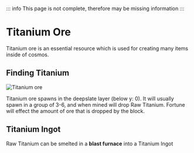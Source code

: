 ::: info
This page is not complete, therefore may be missing information
:::

# Titanium Ore

Titanium ore is an essential resource which is used for creating many items inside of cosmos.

## Finding Titanium

![Titanium ore](/assets/guide/titanium-ore.png)

Titanium ore spawns in the deepslate layer (below y: 0). It will usually spawn in a group of 3-6, and when mined will drop Raw Titanium. Fortune will effect the amount of ore that is dropped by the block.

## Titanium Ingot

Raw Titanium can be smelted in a **blast furnace** into a Titanium Ingot

<craftingTable
  :input = "[
    'titanium_ingot', 'raw_titanium', 'titanium_ingot',
    'titanium_ingot', 'raw_titanium', 'raw_titanium',
    'titanium_ingot', 'titanium_ingot', 'titanium_ingot'
  ]"
  output = "raw_titanium"
/>

<script setup>
import blastFurnace from "/components/blastFurnace.vue"
import furnace from "/components/furnace.vue"
import craftingTable from "/components/craftingTable.vue"
</script>
